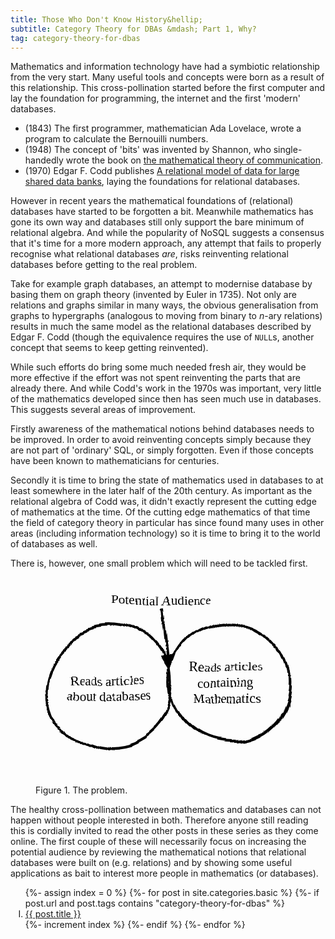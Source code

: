 ```yaml
---
title: Those Who Don't Know History&hellip;
subtitle: Category Theory for DBAs &mdash; Part 1, Why?
tag: category-theory-for-dbas
---
```


Mathematics and information technology have had a symbiotic relationship from the very start. Many useful tools and concepts were born as a result of this relationship. This cross-pollination started before the first computer and lay the foundation for programming, the internet and the first 'modern' databases. 

- (1843) The first programmer, mathematician Ada Lovelace, wrote a program to calculate the Bernouilli numbers. 
- (1948) The concept of 'bits' was invented by Shannon, who single-handedly wrote the book on [the mathematical theory of communication](https://ieeexplore.ieee.org/document/6773024). 
- (1970) Edgar F. Codd publishes [A relational model of data for large shared data banks](https://dl.acm.org/doi/10.1145/362384.362685), laying the foundations for relational databases.

However in recent years the mathematical foundations of (relational) databases have started to be forgotten a bit. Meanwhile mathematics has gone its own way and databases still only support the bare minimum of relational algebra. And while the popularity of NoSQL suggests a consensus that it's time for a more modern approach, any attempt that fails to properly recognise what relational databases *are*, risks reinventing relational databases before getting to the real problem.

Take for example graph databases, an attempt to modernise database by basing them on graph theory (invented by Euler in 1735). Not only are relations and graphs similar in many ways, the obvious generalisation from graphs to hypergraphs (analogous to moving from binary to $n$-ary relations) results in much the same model as the relational databases described by Edgar F. Codd (though the equivalence requires the use of `NULL`s, another concept that seems to keep getting reinvented).

While such efforts do bring some much needed fresh air, they would be more effective if the effort was not spent reinventing the parts that are already there. And while Codd's work in the 1970s was important, very little of the mathematics developed since then has seen much use in databases. This suggests several areas of improvement.

Firstly awareness of the mathematical notions behind databases needs to be improved. In order to avoid reinventing concepts simply because they are not part of 'ordinary' SQL, or simply forgotten. Even if those concepts have been known to mathematicians for centuries. 

Secondly it is time to bring the state of mathematics used in databases to at least somewhere in the later half of the 20th century. As important as the relational algebra of Codd was, it didn't exactly represent the cutting edge of mathematics at the time. Of the cutting edge mathematics of that time the field of category theory in particular has since found many uses in other areas (including information technology) so it is time to bring it to the world of databases as well.

There is, however, one small problem which will need to be tackled first. 

<figure>
<svg viewBox="0 0 100 75" xmlns="http://www.w3.org/2000/svg">
<defs>
<filter id="sketch">
    <feTurbulence type="turbulence" baseFrequency="0.01" numOctaves="3" result="noise" />
    <feDisplacementMap in="SourceGraphic" in2="noise" scale="10" xChannelSelector="R" yChannelSelector="G"/>
</filter>
<filter id="sketchy">
    <feTurbulence type="turbulence" baseFrequency="0.03" numOctaves="3" result="noise" />
    <feDisplacementMap in="SourceGraphic" in2="noise" scale="2" xChannelSelector="R" yChannelSelector="G"/>
</filter>
<filter id="blackboard">
    <feFlood flood-color="rgb(255,240,255)" result="background" />
    <feBlend mode="normal" in="SourceGraphic" in2="background" />
    <feComponentTransfer>
        <feFuncR type="table" tableValues="1 0"/>
        <feFuncG type="table" tableValues="1 0"/>
        <feFuncB type="table" tableValues="1 0"/>
    </feComponentTransfer>
</filter>
<marker
      id="arrow"
      viewBox="0 0 10 10"
      refX="8"
      refY="5"
      markerUnits="strokeWidth"
      markerWidth="6" markerHeight="6"
      orient="auto-start-reverse">
      <path d="M 0 0 L 10 5 L 0 10 z" fill="black"/>
</marker>
</defs>
<g style="filter: url(#sketch); font-family: 'Comic Sans MS', 'Comic Sans',cursive;">
<circle cx="25" cy="40" r="23" fill="none" stroke="black"/>
<circle cx="70" cy="40" r="23" fill="none" stroke="black"/>
<line x1="45" y1="12" x2="47.5" y2="35" marker-end="url(#arrow)" stroke="black" />
</g>
<g style="filter: url(#sketchy); font-family: 'Comic Sans MS', 'Comic Sans',cursive;">
<text x="47" y="10" style="font-size: 5px;" text-anchor="middle">
Potential Audience
</text>
<text x="27" y="40" style="font-size: 5px;" text-anchor="middle">
<tspan x="27">Reads articles</tspan>
<tspan x="27" dy="1.2em">about databases</tspan>
</text>
<text x="72" y="35" style="font-size: 5px;" text-anchor="middle">
<tspan x="72">Reads articles</tspan>
<tspan x="72" dy="1.2em">containing</tspan>
<tspan x="72" dy="1.2em">Mathematics</tspan>
</text>
</g>
</svg>

Figure 1. The problem.
</figure>

The healthy cross-pollination between mathematics and databases can not happen without people interested in both. Therefore anyone still reading this is cordially invited to read the other posts in these series as they come online. The first couple of these will necessarily focus on increasing the potential audience by reviewing the mathematical notions that relational databases were built on (e.g. relations) and by showing some useful applications as bait to interest more people in mathematics (or databases).

<ol type="I">
  {%- assign index = 0 %}
  {%- for post in site.categories.basic %}
    {%- if post.url and post.tags contains "category-theory-for-dbas" %}
    <li values="{{ index }}"><a href="{{ post.url }}">{{ post.title }}</a></li>
    {%- increment index %}
    {%- endif %}
  {%- endfor %}
</ol>